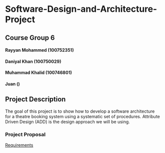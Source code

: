 # Software-Design-and-Architecture-Project
## Course Group 6
#### Rayyan Mohammed (100752351)
#### Daniyal Khan (100750029)
#### Muhammad Khalid (100746801)
#### Juan ()

## Project Description
The goal of this project is to show how to develop a software architecture for a theatre booking system using a systematic set of procedures. Attribute Driven Design (ADD) is the design approach we will be using.


### Project Proposal
[Requirements](https://github.com/Rayyan1023/Software-Design-and-Architecture-Project/blob/main/Requirements.md)

